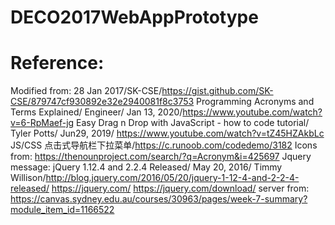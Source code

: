 # DECO2017WebAppPrototype
# Reference:
 Modified from: 
 28 Jan 2017/SK-CSE/https://gist.github.com/SK-CSE/879747cf930892e32e2940081f8c3753
 Programming Acronyms and Terms Explained/ Engineer/ Jan 13, 2020/https://www.youtube.com/watch?v=6-RpMaef-jg
 Easy Drag n Drop with JavaScript - how to code tutorial/ Tyler Potts/ Jun29, 2019/ https://www.youtube.com/watch?v=tZ45HZAkbLc
 JS/CSS 点击式导航栏下拉菜单/https://c.runoob.com/codedemo/3182
 Icons from: https://thenounproject.com/search/?q=Acronym&i=425697
 Jquery message: 
 jQuery 1.12.4 and 2.2.4 Released/ May 20, 2016/ Timmy Willison/http://blog.jquery.com/2016/05/20/jquery-1-12-4-and-2-2-4-released/
 https://jquery.com/
 https://jquery.com/download/
 server from: https://canvas.sydney.edu.au/courses/30963/pages/week-7-summary?module_item_id=1166522
